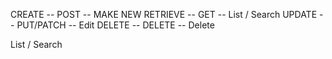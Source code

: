 CREATE -- POST -- MAKE NEW
RETRIEVE -- GET -- List / Search
UPDATE -- PUT/PATCH -- Edit
DELETE -- DELETE -- Delete

List / Search
